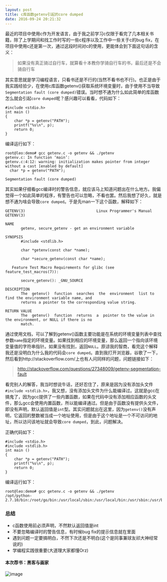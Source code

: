 ```yaml
---
layout: post
title: c库函数getenv引起的core dumped
date: 2016-09-24 20:21:32
---
```


最近的项目中使用c作为开发语言，由于我之前学习c仅限于看完了几本相关书籍，除了上学期间和找工作时写的一些c程序以及工作中一些关于c的bug fix，在项目中使用c还是第一次，通过这段时间对c的使用，更能体会到下面这句话的含义：

> 如果没有真正骑过自行车，就算看十本教你学骑自行车的书，最后还是不会骑自行车

其实意思就是学习编程语言，只看书还是不行的(当然不看书也不行)。也正是由于我实践经验少，在使用c库函数getenv()获取系统环境变量时，由于使用不当导致`Segmentation fault (core dumped)`错误。当时想不通为什么如此简单的库函数怎么就会引起`core dumped`呢？感兴趣可以看看，代码如下：

```
#include <stdio.h>
int main ()
{
    char *p = getenv("PATH");
    printf("%s\n", p);
    return 0;
}
```

编译运行如下：

```
root@leo:demo# gcc getenv.c -o getenv && ./getenv
getenv.c: In function ‘main’:
getenv.c:4:12: warning: initialization makes pointer from integer without a cast [enabled by default]
  char *p = getenv("PATH");
            ^
Segmentation fault (core dumped)
```

其实如果仔细看gcc编译时的警告信息，就应该马上知道问题出在什么地方。我偏觉得一个如此简单的程序，有警告也可以忽略，不看也罢。然后我想了好久，就是想不通为啥会导致`core dumped`。于是先man一下这个函数，解释如下：

```
GETENV(3)                                Linux Programmer's Manual                                GETENV(3)

NAME
       getenv, secure_getenv - get an environment variable

SYNOPSIS
       #include <stdlib.h>

       char *getenv(const char *name);

       char *secure_getenv(const char *name);

   Feature Test Macro Requirements for glibc (see feature_test_macros(7)):

       secure_getenv(): _GNU_SOURCE

DESCRIPTION
       The  getenv()  function  searches  the  environment  list to find the environment variable name, and
       returns a pointer to the corresponding value string.

RETURN VALUE
       The  getenv()  function  returns  a  pointer to the value in the environment, or NULL if there is no
       match.
```

通过使用文档，可以了解到getenv()函数主要功能是在系统的环境变量列表中查找参数`name`指定的环境变量。如果找到相应的环境变量，那么返回一个指向该环境变量值的字符串指针。如果没有找到，返回`NULL`。原谅我的智商，看完这个解释我还是没明白为什么我的代码会`core dumped`。直到我打开浏览器，谷歌了一下，然后看到http://stackoverflow.com/上也有人问同样的问题，问题链接如下：

> http://stackoverflow.com/questions/27348009/getenv-segmentation-fault

看完别人的解答，我当时想说牛话，还好忍住了，原来是因为没有添加头文件`#include <stdlib.h>`，我又想，没有添加头文件为什么能编译过。这就是gcc在搞鬼了，因为gcc提供了一些内置函数，如果在代码中没有添加相应函数的头文件，那么gcc会使用内置函数，所以能编译通过。但是由于函数没有提供头文件，即没有声明，默认返回值是`int`型。其实问题就出在这里，因为`getenv()`没有声明，它返回的整数被当成一个地址使用，但是由于这个地址是一个不可访问的地址，所以访问该地址就会导致`core dumped`，到此，问题解决。

正确代码如下：

```
#include <stdio.h>
#include <stdlib.h>
int main ()
{
    char *p = getenv("PATH");
    printf("%s\n", p);
    return 0;
}
```

编译运行如下：

```
root@leo:demo# gcc getenv.c -o getenv && ./getenv
/opt/python-2.7.10/bin:/root/go/bin:/usr/local/sbin:/usr/local/bin:/usr/sbin:/usr/bin:/sbin:/bin:/usr/games:/usr/local/games
```

### 总结

- c函数使用前必须声明，不然默认返回值是int
- 不要忽略编译时的警告信息，有时候bug fix的提示信息就在里面
- 遇到问题一定要搞明白，不然下次还是不明白(这个是同事兼球友祁大神经常说的)
- 学编程实践很重要(大道理大家都懂Orz)

#### 本次荐书：黑客与画家

![image](https://img10.360buyimg.com/n1/jfs/t673/9/1408715732/231177/a7d09775/54ddac23Nde0e51fa.jpg)

